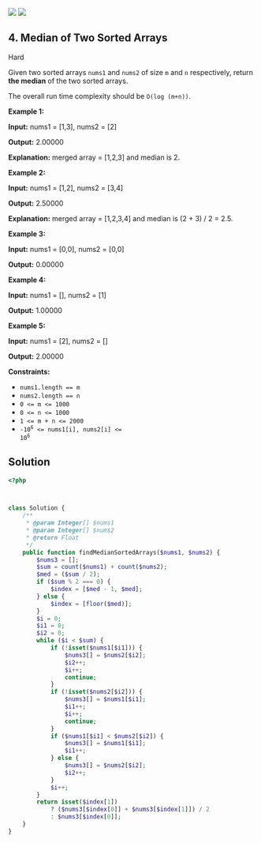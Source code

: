 [![](https://img.shields.io/github/stars/LeetCode-in-Ruby/LeetCode-in-Ruby?label=Stars&style=flat-square)](https://github.com/LeetCode-in-Ruby/LeetCode-in-Ruby)
[![](https://img.shields.io/github/forks/LeetCode-in-Ruby/LeetCode-in-Ruby?label=Fork%20me%20on%20GitHub%20&style=flat-square)](https://github.com/LeetCode-in-Ruby/LeetCode-in-Ruby/fork)

## 4\. Median of Two Sorted Arrays

Hard

Given two sorted arrays `nums1` and `nums2` of size `m` and `n` respectively, return **the median** of the two sorted arrays.

The overall run time complexity should be `O(log (m+n))`.

**Example 1:**

**Input:** nums1 = [1,3], nums2 = [2]

**Output:** 2.00000

**Explanation:** merged array = [1,2,3] and median is 2. 

**Example 2:**

**Input:** nums1 = [1,2], nums2 = [3,4]

**Output:** 2.50000

**Explanation:** merged array = [1,2,3,4] and median is (2 + 3) / 2 = 2.5. 

**Example 3:**

**Input:** nums1 = [0,0], nums2 = [0,0]

**Output:** 0.00000 

**Example 4:**

**Input:** nums1 = [], nums2 = [1]

**Output:** 1.00000 

**Example 5:**

**Input:** nums1 = [2], nums2 = []

**Output:** 2.00000 

**Constraints:**

*   `nums1.length == m`
*   `nums2.length == n`
*   `0 <= m <= 1000`
*   `0 <= n <= 1000`
*   `1 <= m + n <= 2000`
*   <code>-10<sup>6</sup> <= nums1[i], nums2[i] <= 10<sup>6</sup></code>

## Solution

```php
<?php



class Solution {
    /**
     * @param Integer[] $nums1
     * @param Integer[] $nums2
     * @return Float
     */
    public function findMedianSortedArrays($nums1, $nums2) {
        $nums3 = [];
        $sum = count($nums1) + count($nums2);
        $med = ($sum / 2);
        if ($sum % 2 === 0) {
            $index = [$med - 1, $med];
        } else {
            $index = [floor($med)];
        }
        $i = 0;
        $i1 = 0;
        $i2 = 0;
        while ($i < $sum) {
            if (!isset($nums1[$i1])) {
                $nums3[] = $nums2[$i2];
                $i2++;
                $i++;
                continue;
            }
            if (!isset($nums2[$i2])) {
                $nums3[] = $nums1[$i1];
                $i1++;
                $i++;
                continue;
            }
            if ($nums1[$i1] < $nums2[$i2]) {
                $nums3[] = $nums1[$i1];
                $i1++;
            } else {
                $nums3[] = $nums2[$i2];
                $i2++;
            }
            $i++;
        }
        return isset($index[1])
            ? ($nums3[$index[0]] + $nums3[$index[1]]) / 2
            : $nums3[$index[0]];
    }
}
```